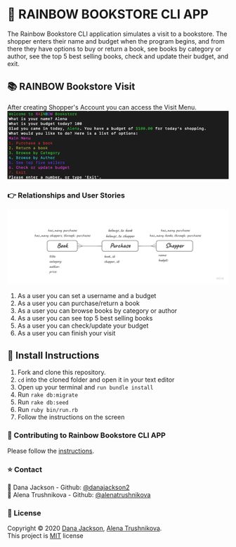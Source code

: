 # :rainbow: RAINBOW BOOKSTORE CLI APP

The Rainbow Bookstore CLI application simulates a visit to a bookstore. The shopper enters their name and budget when the program begins, and from there they have options to buy or return a book, see books by category or author, see the top 5 best selling books, check and update their budget, and exit.

## :books: RAINBOW Bookstore Visit
After creating Shopper's Account you can access the Visit Menu.<br />
![Shopper's visit menu](https://github.com/AlenaTrushnikova/rainbow_bookstore_cli_app/blob/master/readme_images/Main_menu.png)

### :point_right: Relationships and User Stories
![Relationships model](https://github.com/AlenaTrushnikova/rainbow_bookstore_cli_app/blob/master/readme_images/Relationships.jpg)
1. As a user you can set a username and a budget
2. As a user you can purchase/return a book
3. As a user you can browse books by category or author
4. As a user you can see top 5 best selling books
5. As a user you can check/update your budget
6. As a user you can finish your visit

## :rocket: Install Instructions
1. Fork and clone this repository.
2. `cd` into the cloned folder and open it in your text editor
3. Open up your terminal and `run bundle install`
4. Run `rake db:migrate`
5. Run `rake db:seed`
6. Run `ruby bin/run.rb`
7. Follow the instructions on the screen

### :busts_in_silhouette: Contributing to Rainbow Bookstore CLI APP
Please follow the [instructions](https://github.com/AlenaTrushnikova/rainbow_bookstore_cli_app/blob/master/CONTRIBUTING.md).


### :star: Contact
:bust_in_silhouette: Dana Jackson - Github: [@danajackson2](https://github.com/danajackson2)<br />
:bust_in_silhouette: Alena Trushnikova - Github: [@alenatrushnikova](https://github.com/alenatrushnikova)

### :pencil: License
Copyright © 2020 [Dana Jackson](https://github.com/danajackson2), [Alena Trushnikova](https://github.com/alenatrushnikova).<br />
This project is [MIT](https://github.com/AlenaTrushnikova/ruby-project-guidelines/blob/master/LICENSE.md) license